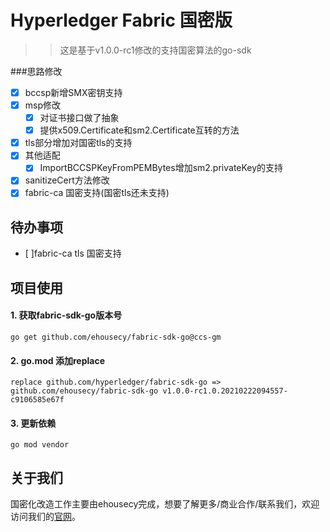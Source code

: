 # Hyperledger Fabric 国密版
>> 这是基于v1.0.0-rc1修改的支持国密算法的go-sdk

###思路修改
- [x] bccsp新增SMX密钥支持
- [x] msp修改
  - [x] 对证书接口做了抽象
  - [x] 提供x509.Certificate和sm2.Certificate互转的方法
- [x] tls部分增加对国密tls的支持
- [x] 其他适配
  - [x] ImportBCCSPKeyFromPEMBytes增加sm2.privateKey的支持
- [x] sanitizeCert方法修改  
- [x] fabric-ca 国密支持(国密tls还未支持)

## 待办事项
- [ ]fabric-ca tls 国密支持

## 项目使用

#### 1. 获取fabric-sdk-go版本号
```
go get github.com/ehousecy/fabric-sdk-go@ccs-gm
```

#### 2. go.mod 添加replace
```
replace github.com/hyperledger/fabric-sdk-go => github.com/ehousecy/fabric-sdk-go v1.0.0-rc1.0.20210222094557-c9106585e67f
```

#### 3. 更新依赖
```
go mod vendor
```

## 关于我们
国密化改造工作主要由ehousecy完成，想要了解更多/商业合作/联系我们，欢迎访问我们的[官网](https://ebaas.com/)。